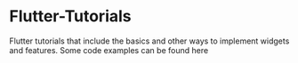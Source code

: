 # Flutter-Tutorials
Flutter tutorials that include the basics and other ways to implement widgets and features. Some code examples can be found here
